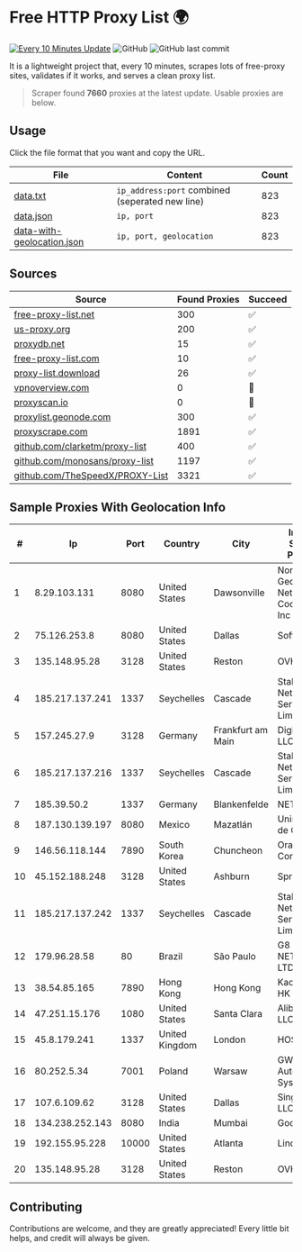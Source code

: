 
# Free HTTP Proxy List 🌍

[![Every 10 Minutes Update](https://github.com/mertguvencli/http-proxy-list/actions/workflows/main.yml/badge.svg?branch=main)](https://github.com/mertguvencli/http-proxy-list/actions/workflows/main.yml)
![GitHub](https://img.shields.io/github/license/mertguvencli/http-proxy-list)
![GitHub last commit](https://img.shields.io/github/last-commit/mertguvencli/http-proxy-list)

It is a lightweight project that, every 10 minutes, scrapes lots of free-proxy sites, validates if it works, and serves a clean proxy list.


> Scraper found **7660** proxies at the latest update. Usable proxies are below.

## Usage

Click the file format that you want and copy the URL.


|File|Content|Count|
|----|-------|-----|
|[data.txt](https://raw.githubusercontent.com/mertguvencli/http-proxy-list/main/proxy-list/data.txt)|`ip_address:port` combined (seperated new line)|823|
|[data.json](https://raw.githubusercontent.com/mertguvencli/http-proxy-list/main/proxy-list/data.json)|`ip, port`|823|
|[data-with-geolocation.json](https://raw.githubusercontent.com/mertguvencli/http-proxy-list/main/proxy-list/data-with-geolocation.json)|`ip, port, geolocation`|823|

## Sources

|Source|Found Proxies|Succeed|
|------|-------------|-------|
|[free-proxy-list.net](https://free-proxy-list.net)|300|✅|
|[us-proxy.org](https://www.us-proxy.org)|200|✅|
|[proxydb.net](http://proxydb.net)|15|✅|
|[free-proxy-list.com](https://free-proxy-list.com/?page=&port=&type%5B%5D=http&type%5B%5D=https&up_time=0&search=Search)|10|✅|
|[proxy-list.download](https://www.proxy-list.download/HTTP)|26|✅|
|[vpnoverview.com](https://vpnoverview.com/privacy/anonymous-browsing/free-proxy-servers)|0|🚫|
|[proxyscan.io](https://www.proxyscan.io)|0|🚫|
|[proxylist.geonode.com](https://proxylist.geonode.com/api/proxy-list?limit=300&page=1&sort_by=lastChecked&sort_type=desc&protocols=http,https)|300|✅|
|[proxyscrape.com](https://api.proxyscrape.com/v2/?request=displayproxies&protocol=http&timeout=10000&country=all&ssl=all&anonymity=all)|1891|✅|
|[github.com/clarketm/proxy-list](https://raw.githubusercontent.com/clarketm/proxy-list/master/proxy-list-raw.txt)|400|✅|
|[github.com/monosans/proxy-list](https://raw.githubusercontent.com/monosans/proxy-list/main/proxies/http.txt)|1197|✅|
|[github.com/TheSpeedX/PROXY-List](https://raw.githubusercontent.com/TheSpeedX/PROXY-List/master/http.txt)|3321|✅|


## Sample Proxies With Geolocation Info

|#|Ip|Port|Country|City|Internet Service Provider|
|-|--|----|-------|----|-------------------------|
|1|8.29.103.131|8080|United States|Dawsonville|North Georgia Network Cooperative, Inc|
|2|75.126.253.8|8080|United States|Dallas|SoftLayer|
|3|135.148.95.28|3128|United States|Reston|OVH SAS|
|4|185.217.137.241|1337|Seychelles|Cascade|Stallion Network Services Limited|
|5|157.245.27.9|3128|Germany|Frankfurt am Main|DigitalOcean, LLC|
|6|185.217.137.216|1337|Seychelles|Cascade|Stallion Network Services Limited|
|7|185.39.50.2|1337|Germany|Blankenfelde|NETZNUTZ|
|8|187.130.139.197|8080|Mexico|Mazatlán|Uninet S.A. de C.V.|
|9|146.56.118.144|7890|South Korea|Chuncheon|Oracle Corporation|
|10|45.152.188.248|3128|United States|Ashburn|Sprint|
|11|185.217.137.242|1337|Seychelles|Cascade|Stallion Network Services Limited|
|12|179.96.28.58|80|Brazil|São Paulo|G8 NETWORKS LTDA|
|13|38.54.85.165|7890|Hong Kong|Hong Kong|Kaopu Cloud HK Limited|
|14|47.251.15.176|1080|United States|Santa Clara|Alibaba.com LLC|
|15|45.8.179.241|1337|United Kingdom|London|HOSTLAND|
|16|80.252.5.34|7001|Poland|Warsaw|GWNET Autonomus System|
|17|107.6.109.62|3128|United States|Dallas|SingleHop LLC|
|18|134.238.252.143|8080|India|Mumbai|Google LLC|
|19|192.155.95.228|10000|United States|Atlanta|Linode, LLC|
|20|135.148.95.28|3128|United States|Reston|OVH SAS|



## Contributing

Contributions are welcome, and they are greatly appreciated! Every
little bit helps, and credit will always be given.

